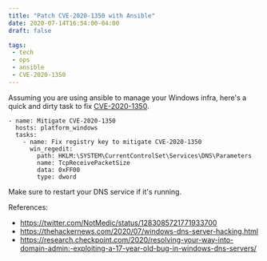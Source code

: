 ```yaml
---
title: "Patch CVE-2020-1350 with Ansible"
date: 2020-07-14T16:54:00-04:00
draft: false

tags:
 - tech
 - ops
 - ansible
 - CVE-2020-1350
---
```


Assuming you are using ansible to manage your Windows infra, here's a quick and dirty task to fix [CVE-2020-1350](https://portal.msrc.microsoft.com/en-US/security-guidance/advisory/CVE-2020-1350). 

```
- name: Mitigate CVE-2020-1350
  hosts: platform_windows
  tasks:
    - name: Fix registry key to mitigate CVE-2020-1350
      win_regedit:
        path: HKLM:\SYSTEM\CurrentControlSet\Services\DNS\Parameters
        name: TcpReceivePacketSize
        data: 0xFF00
        type: dword
```

Make sure to restart your DNS service if it's running.

References:

- https://twitter.com/NotMedic/status/1283085721771933700
- https://thehackernews.com/2020/07/windows-dns-server-hacking.html
- https://research.checkpoint.com/2020/resolving-your-way-into-domain-admin:-exploiting-a-17-year-old-bug-in-windows-dns-servers/
